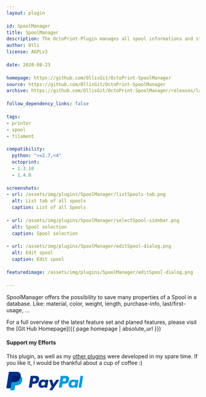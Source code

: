 ```yaml
---
layout: plugin

id: SpoolManager
title: SpoolManager
description: The OctoPrint-Plugin manages all spool informations and stores it in a database.
author: Olli
license: AGPLv3

date: 2020-08-23

homepage: https://github.com/OllisGit/OctoPrint-SpoolManager
source: https://github.com/OllisGit/OctoPrint-SpoolManager
archive: https://github.com/OllisGit/OctoPrint-SpoolManager/releases/latest/download/master.zip

follow_dependency_links: false

tags:
- printer
- spool
- filament

compatibility:
  python: ">=2.7,<4"
  octoprint:
  - 1.3.10
  - 1.4.0

screenshots:
- url: /assets/img/plugins/SpoolManager/listSpools-tab.png
  alt: List tab of all spools
  caption: List of all Spools

- url: /assets/img/plugins/SpoolManager/selectSpool-sidebar.png
  alt: Spool selection
  caption: Spool selection

- url: /assets/img/plugins/SpoolManager/editSpool-dialog.png
  alt: Edit spool
  caption: Edit spool

featuredimage: /assets/img/plugins/SpoolManager/editSpool-dialog.png

---
```


SpoolManager offers the possibility to save many properties of a Spool in a database. Like: material, color, weight, length, purchase-info, last/first-usage, ...

For a full overview of the latest feature set and planed features, please visit the [Git Hub Homepage]({{ page.homepage | absolute_url }})


#### Support my Efforts

This plugin, as well as my [other plugins](https://github.com/OllisGit/) were developed in my spare time.
If you like it, I would be thankful about a cup of coffee :)

[![paypal](/assets/img/plugins/SpoolManager/paypal-with-text.png)](https://www.paypal.com/cgi-bin/webscr?cmd=_s-xclick&hosted_button_id=6SW5R6ZUKLB5E&source=url)
